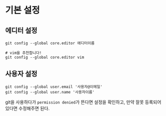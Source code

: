 # 기본 설정

## 에디터 설정
```shell
git config --global core.editor 에디터이름

# vim을 추천합니다!
git config --global core.editor vim		
```


## 사용자 설정
```
git config --global user.email '사용자@이메일'
git config --global user.name '사용자이름'
```
git을 사용하다가 `permission denied`가 뜬다면 설정을 확인하고,
만약 잘못 등록되어 있다면 수정해주면 된다.